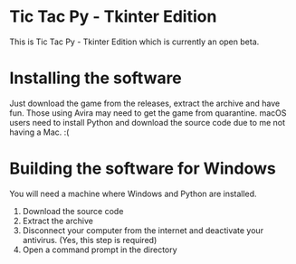 # Tic Tac Py - Tkinter Edition

This is Tic Tac Py - Tkinter Edition which is currently an open beta.

# Installing the software

Just download the game from the releases, extract the archive and have fun. Those using Avira may need to get the game from quarantine. macOS users need to install Python and download the source code due to me not having a Mac. :(

# Building the software for Windows

You will need a machine where Windows and Python are installed.

1. Download the source code
2. Extract the archive
3. Disconnect your computer from the internet and deactivate your antivirus. (Yes, this step is required)
4. Open a command prompt in the directory
